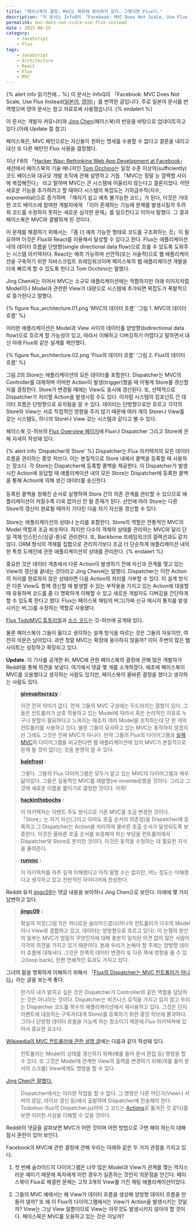 ```yaml
---
title: "페이스북의 결정: MVC는 확장에 용이하지 않다. 그렇다면 Flux다."
description: "이 문서는 InfoQ의 「Facebook: MVC Does Not Scale, Use Flux Instead」를 번역한 글이며, 페이스북이 Flux 아키텍처를 디자인한 이유와 그것이 무엇인지 설명하고 있습니다."
permalink: mvc-does-not-scale-use-flux-instead
date : 2015-06-19
category:
    - JavaScript
    - Flux
tags:
    - JavaScript
    - Architecture
    - React
    - Flux
    - MVC
---
```


{% alert info 읽기전에... %}
이 문서는 InfoQ의 「Facebook: MVC Does Not Scale, Use Flux Instead([일본어](http://www.infoq.com/jp/news/2014/05/facebook-mvc-flux), [영어](http://www.infoq.com/news/2014/05/facebook-mvc-flux))」를 번역한 글입니다. 주로 일본어 문서를 번역했으며 영어 문서는 참고 자료로써 사용했습니다.
{% endalert %}

이 문서는 개발자 커뮤니티와 [Jing Chen](https://www.linkedin.com/pub/jing-chen/5/425/353)(페이스북)의 반응을 바탕으로 업데이트하고 있다.(아래 Update 절 참고)

페이스북은, MVC 패턴으로는 자신들이 원하는 명세를 수용할 수 없다고 결론을 내리고 대신 또 다른 패턴인 Flux 사용을 결정했다.

지난 F8의 「[Hacker Way: Rethinking Web App Development at Facebook](https://www.youtube.com/watch?v=nYkdrAPrdcw)」 세션에서 페이스북의 기술 매니저인 [Tom Occhino](https://about.me/tomocchino)는 일정 수준 이상의(sufficiently) 코드 베이스와 대규모 개발 조직에 관해 설명하고 거듭 「MVC는 정말 눈 깜짝할 사이에 복잡해진다」 라고 말하며 MVC는 큰 시스템에 어울리지 않는다고 결론지었다. 어떤 새로운 기능을 추가하려고 할 때마다 시스템의 복잡도는 기하급수적(지수, exponential)으로 증가하며 「깨지기 쉽고 예측 불가능한 코드」가 된다, 이것은 거대한 코드 베이스에 참여한 개발자에게 「이미 존재하는 기능에 문제를 발생시킬까 두려워 코드를 수정하지 못하는 새로운 심각한 문제」를 일으킨다고 이어서 말했다. 그 결과 페이스북은 MVC와 결별하게 된 것이다.

이 문제를 해결하기 위해서는 「좀 더 예측 가능한 형태로 코드를 구조화하는 것」이 필요하며 이것은 Flux와 React를 이용해서 달성할 수 있다고 한다. Flux는 애플리케이션 내의 데이터 흐름을 단방향(single directional data flow)으로 흐를 수 있도록 도와주는 시스템 아키텍처다. React는 예측 가능하며 선언적(또는 서술적)으로 웹 애플리케이션을 구축하기 위한 자바스크립트 프레임워크이며 페이스북의 웹 애플리케이션 개발을 더욱 빠르게 할 수 있도록 한다고  Tom Occhino는 말했다.

Jing Chen씨는 이어서 MVC는 소규모 애플리케이션에는 적합하지만 아래 이미지처럼 Model이나 Model과 관련한 View가 대량으로 시스템에 추가되면 복잡도가 폭발적으로 증가한다고 말했다.

{% figure flux_architecture.01.png 'MVC의 데이터 흐름' '그림 1. MVC의 데이터 흐름' %}

이러한 애플리케이션은 Model과 View 사이의 데이터를 양방향(bidirectional data flow)으로 흐르게 할 가능성이 있고, 따라서 이해하고 디버깅하기 어렵다고 말하면서 대신 아래 Flux와 같은 설계를 제안했다.

{% figure flux_architecture.02.png 'Flux의 데이터 흐름' '그림 2. Flux의 데이터 흐름' %}

그림 2의 Store는 애플리케이션의 모든 데이터를 포함한다. Dispatcher는 MVC의 Controller를 대체하며 어떠한 Action이 발생(trigger)했을 때 어떻게 Store를 갱신할지를 결정한다. Store가 변경될 때에는 View도 동시에 갱신된다. 또, 선택적으로 Dispatcher가 처리할 Action을 발생시킬 수도 있다. 이처럼 시스템의 컴포넌트 간 데이터 흐름은 단방향으로 유지됨을 알 수 있다. 데이터는 단방향으로만 흐르고 각각의 Store와 View는 서로 직접적인 영향을 주지 않기 때문에 여러 개의 Store나 View를 갖는 시스템도, 하나의 Store나 View 갖는 시스템과 같다고 볼 수 있다.

페이스북 깃-허브의 [Flux Overview 페이지](https://facebook.github.io/flux/docs/overview.html)에 Flux나 Dispatcher 그리고 Store에 관해 자세히 작성돼 있다.

{% alert info 'Dispatcher와 Store' %}
Dispatcher는 Flux 아키텍처의 모든 데이터 흐름을 관리하는 중앙 허브다. 이는 본질적으로 Store 내에서 콜백을 등록할 때 사용하는 장소다. 각 Store는 Dispatcher에 등록할 콜백을 제공한다. 이 Dispatcher가 발생시킨 Action에 응답할 때 애플리케이션 내의 모든 Store는 Dispatcher에 등록한 콜백을 통해 Action에 의해 생긴 데이터를 송신한다.<br/><br/>등록된 콜백을 정해진 순서로 실행하여 Store 간의 의존 관계를 관리할 수 있으므로 애플리케이션이 커질수록 더욱 없어선 안 될 존재가 된다. 선언에 따라 Store는 다른 Store의 갱신이 완료될 때까지 기다린 다음 자기 자신을 갱신할 수 있다.<br/><br/>Store는 애플리케이션의 상태나 논리를 포함한다. Store의 역할은 전통적인 MVC의 Model 역할과 조금 비슷하다. 하지만 다수의 객체의 상태를 관리하는 MVC와 달리 단일 객체 인스턴스(싱글-톤)로 관리한다. 또, Backbone 프레임워크의 컬렉션과도 같지 않다. ORM 형식의 객체를 집합으로 관리하기보다 조금 더 단순하게 애플리케이션 내의 한 특정 도메인에 관한 애플리케이션의 상태를 관리한다.
{% endalert %}

중요한 것은 데이터 계층에서 다른 Action이 발생하기 전에 자신과 관계를 맺고 있는 View의 갱신을 끝내는 것이라고 Jing Chen씨는 말했다. Dispatcher는 이전 Action의 처리를 완료하지 않은 상태라면 다음 Action의 처리를 거부할 수 있다. 이 설계 방식은 다른 View도 함께 갱신할 때 발생할 수 있는 부작용을 가지고 있는 Action에 대응할 때 유용하며 코드를 좀 더 명확하게 이해할 수 있고 새로운 개발자도 디버깅을 간단하게 할 수 있도록 한다고 했다. Flux는 페이스북 채팅의 버그(가짜 신규 메시지 통지를 발생시키는 버그)를 수정하는 역할로 사용됐다.

[Flux TodoMVC 튜토리얼](https://facebook.github.io/flux/docs/todo-list.html)과 [소스 코드](https://github.com/facebook/flux/tree/master/examples/flux-todomvc/)는 깃-허브에 공개돼 있다.

물론 페이스북이 그들이 옳다고 생각하는 설계 방식을 따르는 것은 그들의 자유지만, 여전히 의문은 남아있다. 과연 정말 MVC는 확장에 용이하지 않을까? 이미 주변의 많은 웹사이트는 성장하고 확장되고 있다.

**Update**. 이 기사를 공개한 뒤, MVC에 관한 페이스북의 결정에 관해 많은 개발자가 Reddit을 통해 의견을 보냈다. 여기에서 댓글 몇 개를 소개하겠다. 애초에 페이스북이 MVC를 오용했다고 생각하는 사람도 있지만, 페이스북이 올바른 결정을 했다고 생각하는 사람도 있다.

> **[giveupitscrazy](http://www.reddit.com/r/programming/comments/25nrb5/facebook_mvc_does_not_scale_use_flux_instead/chj2fzc) :**
> 
> 이건 전혀 의미가 없다. 먼저 그들의 MVC 구성에는 두드러지는 결함이 있다. 그들은 컨트롤러가 상호 작용하고 있는 Model에 따라서 혹은 논리적인 이유로 누구나 분할이 필요하다고 느껴지는 때조차 여러 Model을 조작하는데 단 한 개의 컨트롤러를 사용하고 있다. 물론 그들이 묘사하고 있는 MVC는 동작하지 않겠지만 그래도 그것은 진짜 MVC가 아니다. 만약 그들의 Flux의 다이어그램과 [실제 MVC](https://upload.wikimedia.org/wikipedia/commons/thumb/a/a0/MVC-Process.svg/500px-MVC-Process.svg.png)의 다이어그램을 비교한다면 웹 애플리케이션에 있어 MVC가 본질적으로 문제 될 것이 없다는 것을 분명히 알 수 있다.
>
> **[balefrost](http://www.reddit.com/r/programming/comments/25nrb5/facebook_mvc_does_not_scale_use_flux_instead/chj9zmj) :**
> 
> 그렇다. 그들의 Flux 다이어그램은 모두가 알고 있는 MVC의 다이어그램과 매우 닮아있다. 그들은 실용적인 MVC를 재발명(re-invented)했을 것이다. 그리고 그것에 새로운 이름을 붙이기로 결정한 것이다. 아하!
>
> **[hackinthebochs](http://www.reddit.com/r/programming/comments/25nrb5/facebook_mvc_does_not_scale_use_flux_instead/chj3kmy) :**
>
> 이 아키텍처는 이벤트 주도 방식으로 기존 MVC를 조금 변경한 것이다. 「Store」는 자기 자신(그리고 아마도 호출 순서의 의존성)을 Dispatcher에 등록하고 그 Dispatcher는 Action을 처리하여 올바른 호출 순서가 달성되도록 보증한다. 이것은 올바른 호출 순서를 보증해야 하는 부담을 컨트롤러에서 Dispatcher와 Store로 분리한 것이다. 이것은 동작을 수정하는 데 필요한 지식을 줄여준다.
>
> **[runvnc](http://www.reddit.com/r/programming/comments/25nrb5/facebook_mvc_does_not_scale_use_flux_instead/chj4f09) :**
>
> 이 아키텍처를 아주 깊게 이해했다고 아직 말할 수는 없지만, 어느 정도는 이해했다고 생각하고 있고 전반적인 아이디어에 찬성한다.

Reddit 유저 [jingc09](http://www.reddit.com/user/jingc09)는 댓글 내용을 보아하니 Jing Chen으로 보인다. 아래에 몇 가지 답변하고 있다.

> **[jingc09](http://www.reddit.com/r/programming/comments/25nrb5/facebook_mvc_does_not_scale_use_flux_instead/chjbo05) :**
> 
> 확실히 저것(그림 1)은 까다로운 슬라이드였다(하나의 컨트롤러가 다수의 Model이나 View와 결합하고 있고, 데이터는 양방향으로 흐르고 있다). 이 논쟁의 원인의 일부는 MVC가 엄밀히 무엇인지에 대해 충분히 일치된 의견 없이 많은 사람이 각각의 의견을 가지고 있기 때문이다. 본래 우리가 논해야 할 주제는 양방향 데이터 흐름에 대해서다. 그것은 한쪽의 데이터 변경이 또 다른 쪽에 영향을 줄 수 있고(loop back), 한편 연쇄적인 효과도 가지고 있다.

그녀의 말을 명확하게 이해하기 위해서 「[Flux의 Dispatcher는 MVC 컨트롤러가 아니다](http://www.reddit.com/r/programming/comments/25nrb5/facebook_mvc_does_not_scale_use_flux_instead/chjbo05)」라는 글을 보는게 좋다.

> 한가지 내가 밝히고 싶은 것은 Dispatcher가 Controller와 같은 역할을 담당하는 것은 아니라는 것이다. Dispatcher는 비즈니스 로직을 가지고 있지 않고 우리는 Dispatcher 코드를 복수의 애플리케이션에서 재사용하고 있다. 그것은 단지 이벤트에 대응하는 구독자(대개 Store)를 등록하기 위한 중앙 허브에 불과하다. 그러나 단방향 데이터 흐름을 가능케 하는 장소이기 때문에 Flux 아키텍쳐에 있어서 중요한 요소다.

[Wikipedia의 MVC 컨트롤러에 관한 설명 글](https://en.wikipedia.org/wiki/Model%E2%80%93view%E2%80%93controller)에는 다음과 같이 작성돼 있다.

> 컨트롤러는 Model의 상태를 갱신하기 위해(예를 들어 문서 편집 등) 명령을 할 수 있다. 또 그것은 Model에 관계한 View의 출력을 변경하기 위해(여를 들어 문서의 스크롤) View에게도 명령을 할 수 있다.</p>

[Jing Chen은 말했다.](http://www.reddit.com/r/programming/comments/25nrb5/facebook_mvc_does_not_scale_use_flux_instead/chjcifl)

> Dispatcher에서는 이러한 작업을 할 수 없다. 그 명령은 다른 어딘가(View나 서버의 응답, 라이브 갱신 등)에서 출발하여 Dispatcher에 전송해야 한다. Todomvc-flux의 Dispatcher.js(아마 그 코드는 [Actions](https://github.com/facebook/flux/blob/master/examples/flux-todomvc/js/actions/TodoActions.js)로 옮겨진 것 같다)를 보면 이러한 사실을 이해할 수 있을 것이다.

Reddit의 댓글을 살펴보면 MVC가 어떤 것이며 어떤 방법으로 구현 해야 하는지 대해 잠시 혼란이 있어 보인다.

Facebook의 MVC에 관한 결정에 관해 우리는 아래와 같은 두 가지 관점을 가지고 있다.

1) 첫 번째 슬라이드의 다이어그램은 너무 많은 Model과 View가 관계를 맺는 억지스러운 예이기 때문에 독자에게 이런 경우가 실존하는 것인지 의문점을 안긴다. 페이스북이 Flux로 해결한 문제는 고작 3개의 View를 가진 채팅 애플리케이션이었다.

2) 그들의 MVC 예에서는 왜 View가 데이터 흐름을 생성해 양방향 데이터 흐름을 만들어 낼까? 또 왜 이 Flux의 다이어그램에서는 View가 Action을 발생시키는 것일까? View는 그냥 View 일뿐이므로 View는 아무것도 발생시키지 않아야 할 것이다. 페이스북은 MVC를 오용하고 있는 것은 아닐까?
